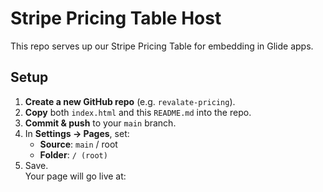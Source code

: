 # Stripe Pricing Table Host

This repo serves up our Stripe Pricing Table for embedding in Glide apps.

## Setup

1. **Create a new GitHub repo** (e.g. `revalate-pricing`).
2. **Copy** both `index.html` and this `README.md` into the repo.
3. **Commit & push** to your `main` branch.
4. In **Settings → Pages**, set:
   - **Source**: `main` / root
   - **Folder**: `/ (root)`
5. Save.  
   Your page will go live at:
